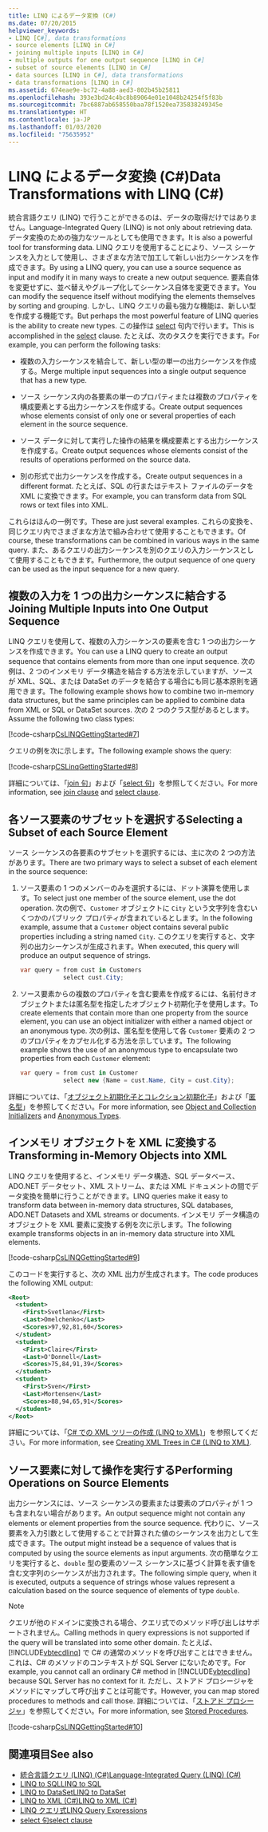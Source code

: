 ```yaml
---
title: LINQ によるデータ変換 (C#)
ms.date: 07/20/2015
helpviewer_keywords:
- LINQ [C#], data transformations
- source elements [LINQ in C#]
- joining multiple inputs [LINQ in C#]
- multiple outputs for one output sequence [LINQ in C#]
- subset of source elements [LINQ in C#]
- data sources [LINQ in C#], data transformations
- data transformations [LINQ in C#]
ms.assetid: 674eae9e-bc72-4a88-aed3-802b45b25811
ms.openlocfilehash: 393e3bd24c4bc8b89064e01e1048b24254f5f83b
ms.sourcegitcommit: 7bc6887ab658550baa78f1520ea735838249345e
ms.translationtype: HT
ms.contentlocale: ja-JP
ms.lasthandoff: 01/03/2020
ms.locfileid: "75635952"
---
```

# <a name="data-transformations-with-linq-c"></a><span data-ttu-id="9027c-102">LINQ によるデータ変換 (C#)</span><span class="sxs-lookup"><span data-stu-id="9027c-102">Data Transformations with LINQ (C#)</span></span>
<span data-ttu-id="9027c-103">統合言語クエリ (LINQ) で行うことができるのは、データの取得だけではありません。</span><span class="sxs-lookup"><span data-stu-id="9027c-103">Language-Integrated Query (LINQ) is not only about retrieving data.</span></span> <span data-ttu-id="9027c-104">データ変換のための強力なツールとしても使用できます。</span><span class="sxs-lookup"><span data-stu-id="9027c-104">It is also a powerful tool for transforming data.</span></span> <span data-ttu-id="9027c-105">LINQ クエリを使用することにより、ソース シーケンスを入力として使用し、さまざまな方法で加工して新しい出力シーケンスを作成できます。</span><span class="sxs-lookup"><span data-stu-id="9027c-105">By using a LINQ query, you can use a source sequence as input and modify it in many ways to create a new output sequence.</span></span> <span data-ttu-id="9027c-106">要素自体を変更せずに、並べ替えやグループ化してシーケンス自体を変更できます。</span><span class="sxs-lookup"><span data-stu-id="9027c-106">You can modify the sequence itself without modifying the elements themselves by sorting and grouping.</span></span> <span data-ttu-id="9027c-107">しかし、LINQ クエリの最も強力な機能は、新しい型を作成する機能です。</span><span class="sxs-lookup"><span data-stu-id="9027c-107">But perhaps the most powerful feature of LINQ queries is the ability to create new types.</span></span> <span data-ttu-id="9027c-108">この操作は [select](../../../language-reference/keywords/select-clause.md) 句内で行います。</span><span class="sxs-lookup"><span data-stu-id="9027c-108">This is accomplished in the [select](../../../language-reference/keywords/select-clause.md) clause.</span></span> <span data-ttu-id="9027c-109">たとえば、次のタスクを実行できます。</span><span class="sxs-lookup"><span data-stu-id="9027c-109">For example, you can perform the following tasks:</span></span>  
  
- <span data-ttu-id="9027c-110">複数の入力シーケンスを結合して、新しい型の単一の出力シーケンスを作成する。</span><span class="sxs-lookup"><span data-stu-id="9027c-110">Merge multiple input sequences into a single output sequence that has a new type.</span></span>  
  
- <span data-ttu-id="9027c-111">ソース シーケンス内の各要素の単一のプロパティまたは複数のプロパティを構成要素とする出力シーケンスを作成する。</span><span class="sxs-lookup"><span data-stu-id="9027c-111">Create output sequences whose elements consist of only one or several properties of each element in the source sequence.</span></span>  
  
- <span data-ttu-id="9027c-112">ソース データに対して実行した操作の結果を構成要素とする出力シーケンスを作成する。</span><span class="sxs-lookup"><span data-stu-id="9027c-112">Create output sequences whose elements consist of the results of operations performed on the source data.</span></span>  
  
- <span data-ttu-id="9027c-113">別の形式で出力シーケンスを作成する。</span><span class="sxs-lookup"><span data-stu-id="9027c-113">Create output sequences in a different format.</span></span> <span data-ttu-id="9027c-114">たとえば、SQL の行またはテキスト ファイルのデータを XML に変換できます。</span><span class="sxs-lookup"><span data-stu-id="9027c-114">For example, you can transform data from SQL rows or text files into XML.</span></span>  
  
 <span data-ttu-id="9027c-115">これらはほんの一例です。</span><span class="sxs-lookup"><span data-stu-id="9027c-115">These are just several examples.</span></span> <span data-ttu-id="9027c-116">これらの変換を、同じクエリ内でさまざまな方法で組み合わせて使用することもできます。</span><span class="sxs-lookup"><span data-stu-id="9027c-116">Of course, these transformations can be combined in various ways in the same query.</span></span> <span data-ttu-id="9027c-117">また、あるクエリの出力シーケンスを別のクエリの入力シーケンスとして使用することもできます。</span><span class="sxs-lookup"><span data-stu-id="9027c-117">Furthermore, the output sequence of one query can be used as the input sequence for a new query.</span></span>  
  
## <a name="joining-multiple-inputs-into-one-output-sequence"></a><span data-ttu-id="9027c-118">複数の入力を 1 つの出力シーケンスに結合する</span><span class="sxs-lookup"><span data-stu-id="9027c-118">Joining Multiple Inputs into One Output Sequence</span></span>  
 <span data-ttu-id="9027c-119">LINQ クエリを使用して、複数の入力シーケンスの要素を含む 1 つの出力シーケンスを作成できます。</span><span class="sxs-lookup"><span data-stu-id="9027c-119">You can use a LINQ query to create an output sequence that contains elements from more than one input sequence.</span></span> <span data-ttu-id="9027c-120">次の例は、2 つのインメモリ データ構造を結合する方法を示していますが、ソースが XML、SQL、または DataSet のデータを結合する場合にも同じ基本原則を適用できます。</span><span class="sxs-lookup"><span data-stu-id="9027c-120">The following example shows how to combine two in-memory data structures, but the same principles can be applied to combine data from XML or SQL or DataSet sources.</span></span> <span data-ttu-id="9027c-121">次の 2 つのクラス型があるとします。</span><span class="sxs-lookup"><span data-stu-id="9027c-121">Assume the following two class types:</span></span>  
  
 [!code-csharp[CsLINQGettingStarted#7](~/samples/snippets/csharp/VS_Snippets_VBCSharp/CsLINQGettingStarted/CS/Class1.cs#7)]  
  
 <span data-ttu-id="9027c-122">クエリの例を次に示します。</span><span class="sxs-lookup"><span data-stu-id="9027c-122">The following example shows the query:</span></span>  
  
 [!code-csharp[CSLinqGettingStarted#8](~/samples/snippets/csharp/VS_Snippets_VBCSharp/CsLINQGettingStarted/CS/Class1.cs#8)]  
  
 <span data-ttu-id="9027c-123">詳細については、「[join 句](../../../language-reference/keywords/join-clause.md)」および「[select 句](../../../language-reference/keywords/select-clause.md)」を参照してください。</span><span class="sxs-lookup"><span data-stu-id="9027c-123">For more information, see [join clause](../../../language-reference/keywords/join-clause.md) and [select clause](../../../language-reference/keywords/select-clause.md).</span></span>  
  
## <a name="selecting-a-subset-of-each-source-element"></a><span data-ttu-id="9027c-124">各ソース要素のサブセットを選択する</span><span class="sxs-lookup"><span data-stu-id="9027c-124">Selecting a Subset of each Source Element</span></span>  
 <span data-ttu-id="9027c-125">ソース シーケンスの各要素のサブセットを選択するには、主に次の 2 つの方法があります。</span><span class="sxs-lookup"><span data-stu-id="9027c-125">There are two primary ways to select a subset of each element in the source sequence:</span></span>  
  
1. <span data-ttu-id="9027c-126">ソース要素の 1 つのメンバーのみを選択するには、ドット演算を使用します。</span><span class="sxs-lookup"><span data-stu-id="9027c-126">To select just one member of the source element, use the dot operation.</span></span> <span data-ttu-id="9027c-127">次の例で、`Customer` オブジェクトに `City` という文字列を含むいくつかのパブリック プロパティが含まれているとします。</span><span class="sxs-lookup"><span data-stu-id="9027c-127">In the following example, assume that a `Customer` object contains several public properties including a string named `City`.</span></span> <span data-ttu-id="9027c-128">このクエリを実行すると、文字列の出力シーケンスが生成されます。</span><span class="sxs-lookup"><span data-stu-id="9027c-128">When executed, this query will produce an output sequence of strings.</span></span>  
  
    ```csharp
    var query = from cust in Customers  
                select cust.City;  
    ```  
  
2. <span data-ttu-id="9027c-129">ソース要素からの複数のプロパティを含む要素を作成するには、名前付きオブジェクトまたは匿名型を指定したオブジェクト初期化子を使用します。</span><span class="sxs-lookup"><span data-stu-id="9027c-129">To create elements that contain more than one property from the source element, you can use an object initializer with either a named object or an anonymous type.</span></span> <span data-ttu-id="9027c-130">次の例は、匿名型を使用して各 `Customer` 要素の 2 つのプロパティをカプセル化する方法を示しています。</span><span class="sxs-lookup"><span data-stu-id="9027c-130">The following example shows the use of an anonymous type to encapsulate two properties from each `Customer` element:</span></span>  
  
    ```csharp
    var query = from cust in Customer  
                select new {Name = cust.Name, City = cust.City};  
    ```  
  
 <span data-ttu-id="9027c-131">詳細については、「[オブジェクト初期化子とコレクション初期化子](../../classes-and-structs/object-and-collection-initializers.md)」および「[匿名型](../../classes-and-structs/anonymous-types.md)」を参照してください。</span><span class="sxs-lookup"><span data-stu-id="9027c-131">For more information, see [Object and Collection Initializers](../../classes-and-structs/object-and-collection-initializers.md) and [Anonymous Types](../../classes-and-structs/anonymous-types.md).</span></span>  
  
## <a name="transforming-in-memory-objects-into-xml"></a><span data-ttu-id="9027c-132">インメモリ オブジェクトを XML に変換する</span><span class="sxs-lookup"><span data-stu-id="9027c-132">Transforming in-Memory Objects into XML</span></span>  
 <span data-ttu-id="9027c-133">LINQ クエリを使用すると、インメモリ データ構造、SQL データベース、ADO.NET データセット、XML ストリーム、または XML ドキュメントの間でデータ変換を簡単に行うことができます。</span><span class="sxs-lookup"><span data-stu-id="9027c-133">LINQ queries make it easy to transform data between in-memory data structures, SQL databases, ADO.NET Datasets and XML streams or documents.</span></span> <span data-ttu-id="9027c-134">インメモリ データ構造のオブジェクトを XML 要素に変換する例を次に示します。</span><span class="sxs-lookup"><span data-stu-id="9027c-134">The following example transforms objects in an in-memory data structure into XML elements.</span></span>  
  
 [!code-csharp[CsLINQGettingStarted#9](~/samples/snippets/csharp/VS_Snippets_VBCSharp/CsLINQGettingStarted/CS/Class1.cs#9)]  
  
 <span data-ttu-id="9027c-135">このコードを実行すると、次の XML 出力が生成されます。</span><span class="sxs-lookup"><span data-stu-id="9027c-135">The code produces the following XML output:</span></span>  
  
```xml  
<Root>  
  <student>  
    <First>Svetlana</First>  
    <Last>Omelchenko</Last>  
    <Scores>97,92,81,60</Scores>  
  </student>  
  <student>  
    <First>Claire</First>  
    <Last>O'Donnell</Last>  
    <Scores>75,84,91,39</Scores>  
  </student>  
  <student>  
    <First>Sven</First>  
    <Last>Mortensen</Last>  
    <Scores>88,94,65,91</Scores>  
  </student>  
</Root>  
```  
  
 <span data-ttu-id="9027c-136">詳細については、「[C# での XML ツリーの作成 (LINQ to XML)](./creating-xml-trees-linq-to-xml-2.md)」を参照してください。</span><span class="sxs-lookup"><span data-stu-id="9027c-136">For more information, see [Creating XML Trees in C# (LINQ to XML)](./creating-xml-trees-linq-to-xml-2.md).</span></span>  
  
## <a name="performing-operations-on-source-elements"></a><span data-ttu-id="9027c-137">ソース要素に対して操作を実行する</span><span class="sxs-lookup"><span data-stu-id="9027c-137">Performing Operations on Source Elements</span></span>  
 <span data-ttu-id="9027c-138">出力シーケンスには、ソース シーケンスの要素または要素のプロパティが 1 つも含まれない場合があります。</span><span class="sxs-lookup"><span data-stu-id="9027c-138">An output sequence might not contain any elements or element properties from the source sequence.</span></span> <span data-ttu-id="9027c-139">代わりに、ソース要素を入力引数として使用することで計算された値のシーケンスを出力として生成できます。</span><span class="sxs-lookup"><span data-stu-id="9027c-139">The output might instead be a sequence of values that is computed by using the source elements as input arguments.</span></span> <span data-ttu-id="9027c-140">次の簡単なクエリを実行すると、`double` 型の要素のソース シーケンスに基づく計算を表す値を含む文字列のシーケンスが出力されます。</span><span class="sxs-lookup"><span data-stu-id="9027c-140">The following simple query, when it is executed, outputs a sequence of strings whose values represent a calculation based on the source sequence of elements of type `double`.</span></span>  
  
> [!NOTE]
> <span data-ttu-id="9027c-141">クエリが他のドメインに変換される場合、クエリ式でのメソッド呼び出しはサポートされません。</span><span class="sxs-lookup"><span data-stu-id="9027c-141">Calling methods in query expressions is not supported if the query will be translated into some other domain.</span></span> <span data-ttu-id="9027c-142">たとえば、[!INCLUDE[vbtecdlinq](~/includes/vbtecdlinq-md.md)] で C# の通常のメソッドを呼び出すことはできません。これは、C# のメソッドのコンテキストが SQL Server にないためです。</span><span class="sxs-lookup"><span data-stu-id="9027c-142">For example, you cannot call an ordinary C# method in [!INCLUDE[vbtecdlinq](~/includes/vbtecdlinq-md.md)] because SQL Server has no context for it.</span></span> <span data-ttu-id="9027c-143">ただし、ストアド プロシージャをメソッドにマップして呼び出すことは可能です。</span><span class="sxs-lookup"><span data-stu-id="9027c-143">However, you can map stored procedures to methods and call those.</span></span> <span data-ttu-id="9027c-144">詳細については、「[ストアド プロシージャ](../../../../framework/data/adonet/sql/linq/stored-procedures.md)」を参照してください。</span><span class="sxs-lookup"><span data-stu-id="9027c-144">For more information, see [Stored Procedures](../../../../framework/data/adonet/sql/linq/stored-procedures.md).</span></span>  
  
 [!code-csharp[CsLINQGettingStarted#10](~/samples/snippets/csharp/VS_Snippets_VBCSharp/CsLINQGettingStarted/CS/Class1.cs#10)]  
  
## <a name="see-also"></a><span data-ttu-id="9027c-145">関連項目</span><span class="sxs-lookup"><span data-stu-id="9027c-145">See also</span></span>

- [<span data-ttu-id="9027c-146">統合言語クエリ (LINQ) (C#)</span><span class="sxs-lookup"><span data-stu-id="9027c-146">Language-Integrated Query (LINQ) (C#)</span></span>](./index.md)
- [<span data-ttu-id="9027c-147">LINQ to SQL</span><span class="sxs-lookup"><span data-stu-id="9027c-147">LINQ to SQL</span></span>](../../../../framework/data/adonet/sql/linq/index.md)
- [<span data-ttu-id="9027c-148">LINQ to DataSet</span><span class="sxs-lookup"><span data-stu-id="9027c-148">LINQ to DataSet</span></span>](../../../../framework/data/adonet/linq-to-dataset.md)
- [<span data-ttu-id="9027c-149">LINQ to XML (C#)</span><span class="sxs-lookup"><span data-stu-id="9027c-149">LINQ to XML (C#)</span></span>](./linq-to-xml-overview.md)
- [<span data-ttu-id="9027c-150">LINQ クエリ式</span><span class="sxs-lookup"><span data-stu-id="9027c-150">LINQ Query Expressions</span></span>](../../../linq/index.md)
- [<span data-ttu-id="9027c-151">select 句</span><span class="sxs-lookup"><span data-stu-id="9027c-151">select clause</span></span>](../../../language-reference/keywords/select-clause.md)
